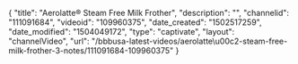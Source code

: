 {
    "title": "Aerolatte&reg; Steam Free Milk Frother",
    "description": "",
    "channelid": "111091684",
    "videoid": "109960375",
    "date_created": "1502517259",
    "date_modified": "1504049172",
    "type": "captivate",
    "layout": "channelVideo",
    "url": "\/bbbusa-latest-videos\/aerolatte\u00c2-steam-free-milk-frother-3-notes\/111091684-109960375"
}